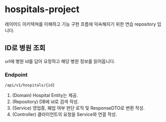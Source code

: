 # hospitals-project

레이어드 아키텍쳐를 이해하고 기능 구현 흐름에 익숙해지기 위한 연습 repository 입니다.

## ID로 병원 조회

url에 병원 id를 담아 요청하고 해당 병원 정보를 읽어옵니다.

### Endpoint
`/api/v1/hospitals/{id}`

1. (Domain) Hospital Entity는 제공.
2. (Repository) DB에 id로 검색 작성.
3. (Service) 영업중, 폐업 여부 판단 로직 및 ResponseDTO로 변환 작성.
4. (Controller) 클라이언트의 요청을 Service와 연결 작성.
